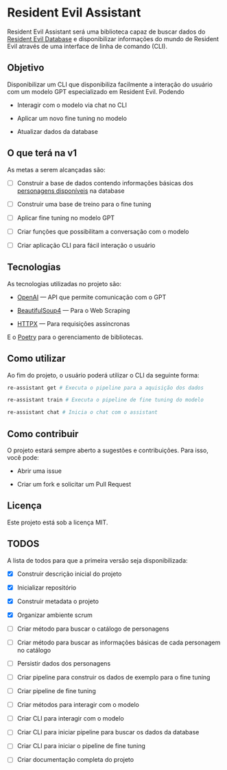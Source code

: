 # Resident Evil Assistant

Resident Evil Assistant será uma biblioteca capaz de buscar dados do [Resident Evil Database](https://www.residentevildatabase.com/) e disponibilizar informações do mundo de Resident Evil através de uma interface de linha de comando (CLI).

## Objetivo

Disponibilizar um CLI que disponibiliza facilmente a interação do usuário com um modelo GPT especializado em Resident Evil. Podendo

- Interagir com o modelo via chat no CLI

- Aplicar um novo fine tuning no modelo

- Atualizar dados da database

## O que terá na v1

As metas a serem alcançadas são:

- [ ] Construir a base de dados contendo informações básicas dos [personagens disponíveis](https://www.residentevildatabase.com/personagens/) na database

- [ ] Construir uma base de treino para o fine tuning

- [ ] Aplicar fine tuning no modelo GPT

- [ ] Criar funções que possibilitam a conversação com o modelo

- [ ] Criar aplicação CLI para fácil interação o usuário

## Tecnologias

As tecnologias utilizadas no projeto são:

- [OpenAI](https://platform.openai.com/docs/overview) — API que permite comunicação com o GPT

- [BeautifulSoup4](https://beautiful-soup-4.readthedocs.io/en/latest/#) — Para o Web Scraping

- [HTTPX](https://www.python-httpx.org/) — Para requisições assíncronas

E o [Poetry](https://python-poetry.org/docs/) para o gerenciamento de bibliotecas.

## Como utilizar

Ao fim do projeto, o usuário poderá utilizar o CLI da seguinte forma:

```bash
re-assistant get # Executa o pipeline para a aquisição dos dados
```

```bash
re-assistant train # Executa o pipeline de fine tuning do modelo
```

```bash
re-assistant chat # Inicia o chat com o assistant
```

## Como contribuir

O projeto estará sempre aberto a sugestões e contribuições. Para isso, você pode:

- Abrir uma issue

- Criar um fork e solicitar um Pull Request

## Licença

Este projeto está sob a licença MIT.

## TODOS

A lista de todos para que a primeira versão seja disponibilizada:

- [x] Construir descrição inicial do projeto

- [x] Inicializar repositório

- [x] Construir metadata o projeto

- [x] Organizar ambiente scrum

- [ ] Criar método para buscar o catálogo de personagens

- [ ] Criar método para buscar as informações básicas de cada personagem no catálogo

- [ ] Persistir dados dos personagens

- [ ] Criar pipeline para construir os dados de exemplo para o fine tuning

- [ ] Criar pipeline de fine tuning

- [ ] Criar métodos para interagir com o modelo

- [ ] Criar CLI para interagir com o modelo

- [ ] Criar CLI para iniciar pipeline para buscar os dados da database

- [ ] Criar CLI para iniciar o pipeline de fine tuning

- [ ] Criar documentação completa do projeto
